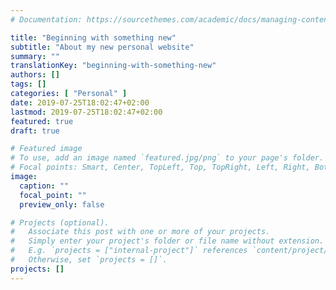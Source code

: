 ```yaml
---
# Documentation: https://sourcethemes.com/academic/docs/managing-content/

title: "Beginning with something new"
subtitle: "About my new personal website"
summary: ""
translationKey: "beginning-with-something-new"
authors: []
tags: []
categories: [ "Personal" ]
date: 2019-07-25T18:02:47+02:00
lastmod: 2019-07-25T18:02:47+02:00
featured: true
draft: true

# Featured image
# To use, add an image named `featured.jpg/png` to your page's folder.
# Focal points: Smart, Center, TopLeft, Top, TopRight, Left, Right, BottomLeft, Bottom, BottomRight.
image:
  caption: ""
  focal_point: ""
  preview_only: false

# Projects (optional).
#   Associate this post with one or more of your projects.
#   Simply enter your project's folder or file name without extension.
#   E.g. `projects = ["internal-project"]` references `content/project/deep-learning/index.md`.
#   Otherwise, set `projects = []`.
projects: []
---
```

